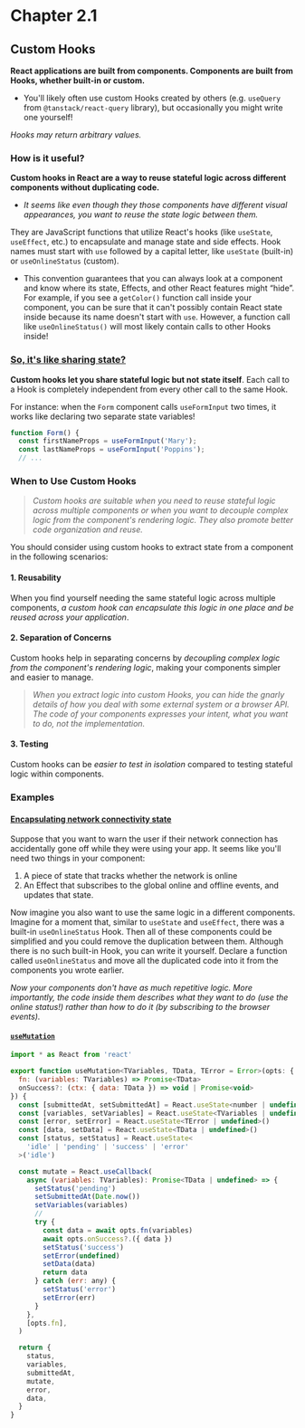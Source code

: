 # Chapter 2.1

## Custom Hooks

**React applications are built from components. Components are built from Hooks, whether built-in or custom.**

- You'll likely often use custom Hooks created by others (e.g. `useQuery` from `@tanstack/react-query` library), but occasionally you might write one yourself!

_Hooks may return arbitrary values._

### How is it useful?

**Custom hooks in React are a way to reuse stateful logic across different components without duplicating code.**

- _It seems like even though they those components have different visual appearances, you want to reuse the state logic between them._

They are JavaScript functions that utilize React's hooks (like `useState`, `useEffect`, etc.) to encapsulate and manage state and side effects. Hook names must start with `use` followed by a capital letter, like `useState` (built-in) or `useOnlineStatus` (custom).

- This convention guarantees that you can always look at a component and know where its state, Effects, and other React features might “hide”. For example, if you see a `getColor()` function call inside your component, you can be sure that it can't possibly contain React state inside because its name doesn't start with `use`. However, a function call like `useOnlineStatus()` will most likely contain calls to other Hooks inside!

### [So, it's like sharing state?](https://react.dev/learn/reusing-logic-with-custom-hooks#custom-hooks-let-you-share-stateful-logic-not-state-itself)

**Custom hooks let you share stateful logic but not state itself**. Each call to a Hook is completely independent from every other call to the same Hook.

For instance: when the `Form` component calls `useFormInput` two times, it works like declaring two separate state variables!

```jsx
function Form() {
  const firstNameProps = useFormInput('Mary');
  const lastNameProps = useFormInput('Poppins');
  // ...
```

### When to Use Custom Hooks

> _Custom hooks are suitable when you need to reuse stateful logic across multiple components or when you want to decouple complex logic from the component's rendering logic. They also promote better code organization and reuse._

You should consider using custom hooks to extract state from a component in the following scenarios:

#### 1. Reusability

When you find yourself needing the same stateful logic across multiple components, _a custom hook can encapsulate this logic in one place and be reused across your application_.

#### 2. Separation of Concerns

Custom hooks help in separating concerns by _decoupling complex logic from the component's rendering logic_, making your components simpler and easier to manage.

> _When you extract logic into custom Hooks, you can hide the gnarly details of how you deal with some external system or a browser API. The code of your components expresses your intent, what you want to do, not the implementation._

#### 3. Testing

Custom hooks can be _easier to test in isolation_ compared to testing stateful logic within components.

### Examples

#### [Encapsulating network connectivity state](https://react.dev/learn/reusing-logic-with-custom-hooks)

Suppose that you want to warn the user if their network connection has accidentally gone off while they were using your app. It seems like you'll need two things in your component:

1. A piece of state that tracks whether the network is online
2. An Effect that subscribes to the global online and offline events, and updates that state.

Now imagine you also want to use the same logic in a different components. Imagine for a moment that, similar to `useState` and `useEffect`, there was a built-in `useOnlineStatus` Hook. Then all of these components could be simplified and you could remove the duplication between them. Although there is no such built-in Hook, you can write it yourself. Declare a function called `useOnlineStatus` and move all the duplicated code into it from the components you wrote earlier.

_Now your components don't have as much repetitive logic. More importantly, the code inside them describes what they want to do (use the online status!) rather than how to do it (by subscribing to the browser events)._

#### [`useMutation`](https://tanstack.com/router/latest/docs/framework/react/examples/kitchen-sink-file-based)

```jsx
import * as React from 'react'

export function useMutation<TVariables, TData, TError = Error>(opts: {
  fn: (variables: TVariables) => Promise<TData>
  onSuccess?: (ctx: { data: TData }) => void | Promise<void>
}) {
  const [submittedAt, setSubmittedAt] = React.useState<number | undefined>()
  const [variables, setVariables] = React.useState<TVariables | undefined>()
  const [error, setError] = React.useState<TError | undefined>()
  const [data, setData] = React.useState<TData | undefined>()
  const [status, setStatus] = React.useState<
    'idle' | 'pending' | 'success' | 'error'
  >('idle')

  const mutate = React.useCallback(
    async (variables: TVariables): Promise<TData | undefined> => {
      setStatus('pending')
      setSubmittedAt(Date.now())
      setVariables(variables)
      //
      try {
        const data = await opts.fn(variables)
        await opts.onSuccess?.({ data })
        setStatus('success')
        setError(undefined)
        setData(data)
        return data
      } catch (err: any) {
        setStatus('error')
        setError(err)
      }
    },
    [opts.fn],
  )

  return {
    status,
    variables,
    submittedAt,
    mutate,
    error,
    data,
  }
}
```
